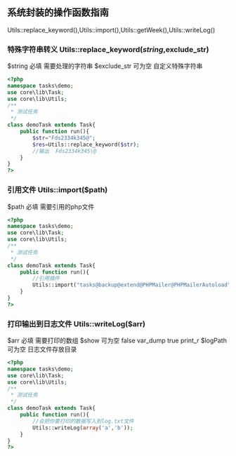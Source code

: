 ## 系统封装的操作函数指南
Utils::replace_keyword(),Utils::import(),Utils::getWeek(),Utils::writeLog()

### 特殊字符串转义  Utils::replace_keyword($string,$exclude_str) 
$string		必填	需要处理的字符串
$exclude_str	可为空	自定义特殊字符串
``` php
<?php
namespace tasks\demo;
use core\lib\Task;
use core\lib\Utils;
/**
 * 测试任务
 */
class demoTask extends Task{
	public function run(){
	    $str="Fds2334k345@";
	    $res=Utils::replace_keyword($str);
	    //输出  Fds2334k345\@
	}
}
?>
```
### 引用文件  Utils::import($path) 
$path		必填	需要引用的php文件
``` php
<?php
namespace tasks\demo;
use core\lib\Task;
use core\lib\Utils;
/**
 * 测试任务
 */
class demoTask extends Task{
	public function run(){
	    //引用插件
	    Utils::import("tasks@backup@extend@PHPMailer@PHPMailerAutoload");
	}
}
?>
```
### 打印输出到日志文件  Utils::writeLog($arr) 
$arr		必填	需要打印的数组
$show		可为空	false 	var_dump	true	print_r
$logPath	可为空	日志文件存放目录
``` php
<?php
namespace tasks\demo;
use core\lib\Task;
use core\lib\Utils;
/**
 * 测试任务
 */
class demoTask extends Task{
	public function run(){
	    //会把你要打印的数据写入到log.txt文件
	    Utils::writeLog(array('a','b'));
	}
}
?>
```
